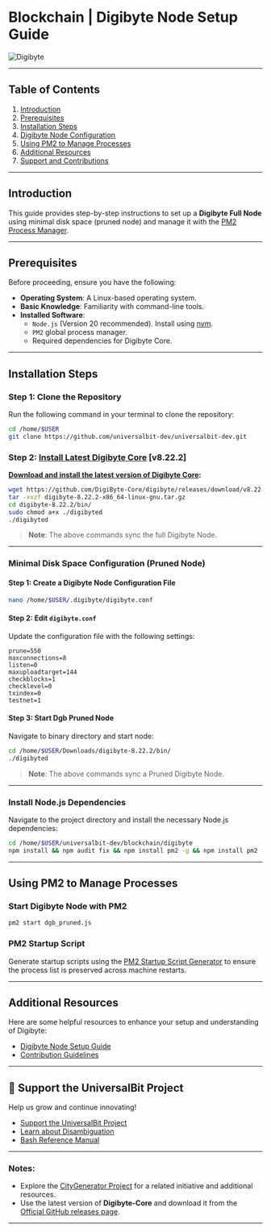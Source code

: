 # Blockchain | Digibyte Node Setup Guide

![Digibyte](https://img.shields.io/badge/digibyte-0055FF?style=for-the-badge&logo=digibyte&logoColor=white)

---

## Table of Contents
1. [Introduction](#introduction)
2. [Prerequisites](#prerequisites)
3. [Installation Steps](#installation-steps)
4. [Digibyte Node Configuration](#minimal-disk-space-configuration-pruned-node)
5. [Using PM2 to Manage Processes](#using-pm2-to-manage-processes)
6. [Additional Resources](#additional-resources)
7. [Support and Contributions](#-support-the-universalbit-project)

---

## Introduction

This guide provides step-by-step instructions to set up a **Digibyte Full Node** using minimal disk space (pruned node) and manage it with the [PM2 Process Manager](https://pm2.io/docs/runtime/guide/process-management/).

---

## Prerequisites

Before proceeding, ensure you have the following:

- **Operating System**: A Linux-based operating system.
- **Basic Knowledge**: Familiarity with command-line tools.
- **Installed Software**:
  - `Node.js` (Version 20 recommended). Install using [nvm](https://github.com/nvm-sh/nvm).
  - `PM2` global process manager.
  - Required dependencies for Digibyte Core.

---

## Installation Steps

### Step 1: Clone the Repository

Run the following command in your terminal to clone the repository:

```bash
cd /home/$USER
git clone https://github.com/universalbit-dev/universalbit-dev.git
```

### Step 2: [Install Latest Digibyte Core](https://github.com/DigiByte-Core/digibyte/releases/) [v8.22.2]

**[Download and install the latest version of Digibyte Core](https://github.com/DigiByte-Core/digibyte/releases/):**

```bash
wget https://github.com/DigiByte-Core/digibyte/releases/download/v8.22.2/digibyte-8.22.2-x86_64-linux-gnu.tar.gz
tar -xvzf digibyte-8.22.2-x86_64-linux-gnu.tar.gz
cd digibyte-8.22.2/bin/
sudo chmod a+x ./digibyted
./digibyted
```

> **Note**: The above commands sync the full Digibyte Node.

---

### Minimal Disk Space Configuration (Pruned Node)

#### Step 1: Create a Digibyte Node Configuration File

```bash
nano /home/$USER/.digibyte/digibyte.conf
```

#### Step 2: Edit `digibyte.conf`

Update the configuration file with the following settings:

```plaintext
prune=550
maxconnections=8
listen=0
maxuploadtarget=144
checkblocks=1
checklevel=0
txindex=0
testnet=1
```

#### Step 3: Start Dgb Pruned Node

Navigate to binary directory and start node:

```bash
cd /home/$USER/Downloads/digibyte-8.22.2/bin/
./digibyted
```

> **Note**: The above commands sync a Pruned Digibyte Node.

---

### Install Node.js Dependencies

Navigate to the project directory and install the necessary Node.js dependencies:

```bash
cd /home/$USER/universalbit-dev/blockchain/digibyte
npm install && npm audit fix && npm install pm2 -g && npm install pm2 --save
```

---

## Using PM2 to Manage Processes

### Start Digibyte Node with PM2
```bash
pm2 start dgb_pruned.js
```

### PM2 Startup Script

Generate startup scripts using the [PM2 Startup Script Generator](https://pm2.keymetrics.io/docs/usage/startup/) to ensure the process list is preserved across machine restarts.

---

## Additional Resources

Here are some helpful resources to enhance your setup and understanding of Digibyte:

- [Digibyte Node Setup Guide](https://www.digibyte.org/)
- [Contribution Guidelines](https://github.com/DigiByte-Core/digibyte/wiki/Contribution-Guidelines)

---

## 📢 Support the UniversalBit Project

Help us grow and continue innovating!  
- [Support the UniversalBit Project](https://github.com/universalbit-dev/universalbit-dev/tree/main/support)  
- [Learn about Disambiguation](https://en.wikipedia.org/wiki/Wikipedia:Disambiguation)  
- [Bash Reference Manual](https://www.gnu.org/software/bash/manual/)

---

### Notes:

- Explore the [CityGenerator Project](https://github.com/universalbit-dev/CityGenerator) for a related initiative and additional resources.
- Use the latest version of **Digibyte-Core** and download it from the [Official GitHub releases page](https://github.com/DigiByte-Core/digibyte/releases).

---
